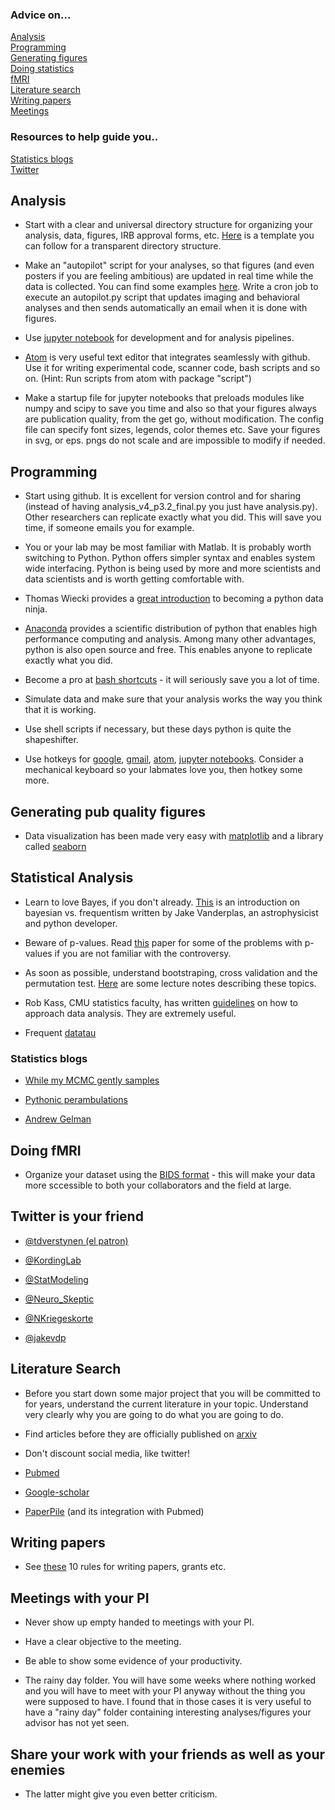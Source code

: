 ### Advice on...

[Analysis](#analysis)   
[Programming](#programming)   
[Generating figures](#generating-pub-quality-figures)    
[Doing statistics](#statistical-analysis)      
[fMRI](#doing-fmri)  
[Literature search](#literature-search)  
[Writing papers](#writing-papers)   
[Meetings](#meetings-with-your-PI)    

### Resources to help guide you..
[Statistics blogs](#generating-pub-quality-figures)   
[Twitter](#twitter-is-your-friend)   



## Analysis 
* Start with a clear and universal directory structure for organizing your analysis, data, figures, IRB approval forms, etc. [Here](http://nikola.me/folder_structure.html) is a template you can follow for a transparent directory structure.  

* Make an "autopilot" script for your analyses, so that figures (and even posters if you are feeling ambitious) are updated in real time while the data is collected. You can find some examples [here](https://github.com/pbeukema/rsaRemap/mm_autopilot.py). Write a cron job to execute an autopilot.py script that updates imaging and behavioral analyses and then sends automatically an email when it is done with figures. 

* Use [jupyter notebook](http://jupyter.readthedocs.io/en/latest/index.html) for development and for analysis pipelines.


* [Atom](https://atom.io/) is very useful text editor that integrates seamlessly with github. 
Use it for writing experimental code, scanner code, bash scripts and so on. 
(Hint: Run scripts from atom with package "script")

* Make a startup file for jupyter notebooks that preloads modules like numpy and scipy to save you time and also so that your figures always are publication quality, from the get go, without modification. The config file can specify font sizes, legends, color themes etc. Save your figures in svg, or eps. pngs do not scale and are impossible to modify if needed.

##  Programming 
* Start using github. It is excellent for version control and for sharing (instead of having analysis_v4_p3.2_final.py you just have analysis.py). Other researchers can replicate exactly what you did. This will save you time, if someone emails you for example. 

* You or your lab may be most familiar with Matlab. It is probably worth switching to Python. Python offers simpler syntax and enables system wide interfacing. Python is being used by more and more scientists and data scientists and is worth getting comfortable with. 

* Thomas Wiecki provides a [great introduction](http://nbviewer.jupyter.org/format/slides/github/twiecki/pydata_ninja/blob/master/PyData%20Ninja.ipynb#/) to becoming a python data ninja.

* [Anaconda](https://www.continuum.io/downloads) provides a scientific distribution of python that enables high performance computing and analysis. Among many other advantages, python is also open source and free. This enables anyone to replicate exactly what you did. 

* Become a pro at [bash shortcuts](https://ss64.com/bash/syntax-keyboard.html) - it will seriously save you a lot of time. 

* Simulate data and make sure that your analysis works the way you think that it is working. 

* Use shell scripts if necessary, but these days python is quite the shapeshifter. 

* Use hotkeys for [google](https://support.google.com/chrome/answer/157179?hl=en), [gmail](https://support.google.com/mail/answer/6594?co=GENIE.Platform%3DDesktop&hl=en), [atom](https://github.com/nwinkler/atom-keyboard-shortcuts), [jupyter notebooks](https://www.dataquest.io/blog/jupyter-notebook-tips-tricks-shortcuts/). Consider a mechanical keyboard so your labmates love you, then hotkey some more. 

##  Generating pub quality figures
* Data visualization has been made very easy with [matplotlib](https://matplotlib.org) and a library called [seaborn](http://seaborn.pydata.org/index.html)

##  Statistical Analysis
* Learn to love Bayes, if you don't already. 
[This](http://jakevdp.github.io/blog/2014/03/11/frequentism-and-bayesianism-a-practical-intro/) is an introduction on bayesian vs. frequentism written by Jake Vanderplas, an astrophysicist and python developer. 


* Beware of p-values. Read [this](http://ejwagenmakers.com/2007/pValueProblems.pdf) paper for some of the problems with p-values if you are not familiar with the controversy.


* As soon as possible, understand bootstraping, cross validation and the permutation test. [Here](https://docs.google.com/presentation/d/11TozBxAaON1eFXeL6aK1USLtJyAbUaHhskcPkI0FLbc/edit#slide=id.g138cbbed1a_0_0 ) are some lecture notes describing these topics. 

* Rob Kass, CMU statistics faculty, has written [guidelines](http://journals.plos.org/ploscompbiol/article?id=10.1371/journal.pcbi.1004961) on how to approach data analysis. They are extremely useful. 

* Frequent [datatau](http://www.datatau.com/) 

###  Statistics blogs
* [While my MCMC gently samples](http://twiecki.github.io/)

* [Pythonic perambulations](http://jakevdp.github.io/)

* [Andrew Gelman ](http://andrewgelman.com/) 

##  Doing fMRI
* Organize your dataset using the [BIDS format](http://bids.neuroimaging.io/) - this will make your data more sccessible to both your collaborators and the field at large. 



##  Twitter is your friend
* [@tdverstynen (el patron)](https://twitter.com/tdverstynen?lang=en)

* [@KordingLab](https://twitter.com/kordinglab?lang=en)

* [@StatModeling](https://twitter.com/StatModeling?lang=en)

* [@Neuro_Skeptic](https://twitter.com/Neuro_Skeptic?lang=en)

* [@NKriegeskorte](https://twitter.com/NKriegeskorte?lang=en)

* [@jakevdp](https://twitter.com/jakevdp?lang=en)


##  Literature Search
* Before you start down some major project that you will be committed to for years, understand the current literature in your topic. Understand very clearly why you are going to do what you are going to do. 

* Find articles before they are officially published on [arxiv](http://biorxiv.org/)

* Don't discount social media, like twitter!

* [Pubmed](https://www.ncbi.nlm.nih.gov/pubmed/)

* [Google-scholar](https://scholar.google.com)

* [PaperPile](https://paperpile.com) (and its integration with Pubmed)


##  Writing papers
* See [these](http://biorxiv.org/content/biorxiv/early/2016/11/28/088278.full.pdf
) 10 rules for writing papers, grants etc. 

##  Meetings with your PI
* Never show up empty handed to meetings with your PI.
* Have a clear objective to the meeting.
* Be able to show some evidence of your productivity. 

* The rainy day folder. You will have some weeks where nothing worked and you will have to meet with your PI anyway without the thing you were supposed to have. I found that in those cases it is very useful to have a "rainy day" folder containing interesting analyses/figures your advisor has not yet seen. 

##  Share your work with your friends as well as your enemies
* The latter might give you even better criticism.



